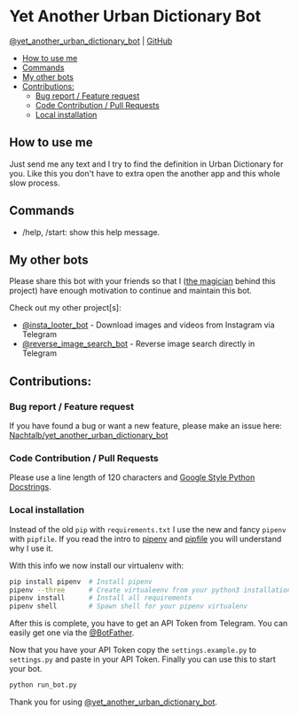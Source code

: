 # Yet Another Urban Dictionary Bot

[@yet_another_urban_dictionary_bot](https://t.me/yet_another_urban_dictionary_bot) | [GitHub](https://github.com/Nachtalb/yet_another_urban_dictionary_bot)

<!-- toc -->

- [How to use me](#how-to-use-me)
- [Commands](#commands)
- [My other bots](#my-other-bots)
- [Contributions:](#contributions)
  * [Bug report / Feature request](#bug-report--feature-request)
  * [Code Contribution / Pull Requests](#code-contribution--pull-requests)
  * [Local installation](#local-installation)

<!-- tocstop -->

## How to use me
Just send me any text and I try to find the definition in Urban Dictionary for you. Like this you don't have to extra 
open the another app and this whole slow process.

## Commands
- /help, /start: show this help message.

## My other bots
Please share this bot with your friends so that I ([the magician](https://github.com/Nachtalb/) behind this project) 
have enough motivation to continue and maintain this bot.

Check out my other project\[s\]: 
- [@insta_looter_bot](https://github.com/Nachtalb/insta_looter_bot) - Download images and videos from Instagram via 
Telegram
- [@reverse_image_search_bot](https://t.me/reverse_image_search_bot) - Reverse image search directly in Telegram


## Contributions:
### Bug report / Feature request
If you have found a bug or want a new feature, please make an issue here: [Nachtalb/yet_another_urban_dictionary_bot](https://github.com/Nachtalb/yet_another_urban_dictionary_bot)

### Code Contribution / Pull Requests
Please use a line length of 120 characters and [Google Style Python Docstrings](http://sphinxcontrib-napoleon.readthedocs.io/en/latest/example_google.html). 

### Local installation
Instead of the old `pip` with `requirements.txt` I use the new and fancy `pipenv` with `pipfile`. If you read the intro
to [pipenv](https://github.com/pypa/pipfile) and [pipfile](https://docs.pipenv.org) you will understand why I use it.

With this info we now install our virtualenv with: 
```bash
pip install pipenv  # Install pipenv
pipenv --three      # Create virtualeenv from your python3 installation
pipenv install      # Install all requirements
pipenv shell        # Spawn shell for your pipenv virtualenv
``` 

After this is complete, you have to get an API Token from Telegram. You can easily get one via the
[@BotFather](https://t.me/BotFather).

Now that you have your API Token copy the `settings.example.py` to `settings.py` and paste in your API Token.
Finally you can use this to start your bot.
```bash
python run_bot.py
``` 

Thank you for using [@yet_another_urban_dictionary_bot](https://t.me/yet_another_urban_dictionary_bot).
